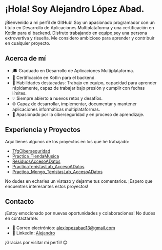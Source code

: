 
# ¡Hola! Soy Alejandro López Abad.

¡Bienvenido a mi perfil de GitHub! Soy un apasionado programador con un título en Desarrollo de Aplicaciones Multiplataforma y una certificación en Kotlin para el backend. Disfruto trabajando en equipo,soy una persona extrovertiva y risueña. Me considero ambicioso para aprender y contribuir en cualquier proyecto.

## Acerca de mí

- 🎓 Graduado en Desarrollo de Aplicaciones Multiplataforma.
- 🚀 Certificación en Kotlin para el backend.
- 👥 Habilidades destacadas: Trabajo en equipo, capacidad para aprender rápidamente, capaz de trabajar bajo presión y cumplir con fechas límites.
- 💡 Siempre abierto a nuevos retos y desafíos.
- 🌐 Capaz de desarrollar, implementar, documentar y mantener aplicaciones informáticas multiplataformas.
- 🔐 Apasionado por la ciberseguridad y en proceso de aprendizaje.

## Experiencia y Proyectos

Aquí tienes algunos de los proyectos en los que he trabajado:

- [TfgCiberseguridad](https://github.com/AlejandroLopezAbad/TfgCiberseguridad)
- [Practica_TiendaMusica](https://github.com/AlejandroLopezAbad/Practica_TiendaMusica)
- [ResiduosAccesoADatos](https://github.com/AlejandroLopezAbad/ResiduosAccesoADatos)
- [PracticaTenistasLab_AccesoADatos](https://github.com/AlejandroLopezAbad/PracticaTenistasLab_AccesoADatos)
- [Practica_Mongo_TenistasLab_AccesoADatos](https://github.com/AlejandroLopezAbad/Practica_Mongo_TenistasLab_AccesoADatos)


No dudes en echarles un vistazo y dejarme tus comentarios. ¡Espero que encuentres interesantes estos proyectos!
## Contacto

¡Estoy emocionado por nuevas oportunidades y colaboraciones! No dudes en contactarme:

- 📧 Correo electrónico: [alexlopezabad13@gmail.com](mailto:alexlopezabad13@gmail.com)
- 🔗 LinkedIn: [Alejandro](https://www.linkedin.com/in/alejandro-lopez-abad-b43a8327b/)


¡Gracias por visitar mi perfil! 😊
